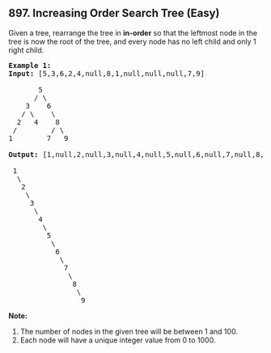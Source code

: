 <!--|This file generated by command(leetcode description); DO NOT EDIT.    |-->
<!--+----------------------------------------------------------------------+-->
<!--|@author    Openset <openset.wang@gmail.com>                           |-->
<!--|@link      https://github.com/openset                                 |-->
<!--|@home      https://github.com/openset/leetcode                        |-->
<!--+----------------------------------------------------------------------+-->

## 897. Increasing Order Search Tree (Easy)

<p>Given a tree, rearrange the tree in <strong>in-order</strong> so that the leftmost node in the tree is now the root of the tree, and every node has no left child and only 1 right child.</p>

<pre>
<strong>Example 1:</strong>
<strong>Input:</strong> [5,3,6,2,4,null,8,1,null,null,null,7,9]

       5
      / \
    3    6
   / \    \
  2   4    8
&nbsp;/        / \ 
1        7   9

<strong>Output:</strong> [1,null,2,null,3,null,4,null,5,null,6,null,7,null,8,null,9]

 1
&nbsp; \
&nbsp;  2
&nbsp;   \
&nbsp;    3
&nbsp;     \
&nbsp;      4
&nbsp;       \
&nbsp;        5
&nbsp;         \
&nbsp;          6
&nbsp;           \
&nbsp;            7
&nbsp;             \
&nbsp;              8
&nbsp;               \
                 9  </pre>

<p><strong>Note:</strong></p>

<ol>
	<li>The number of nodes in the given tree will be between 1 and 100.</li>
	<li>Each node will have a unique integer value from 0 to 1000.</li>
</ol>
